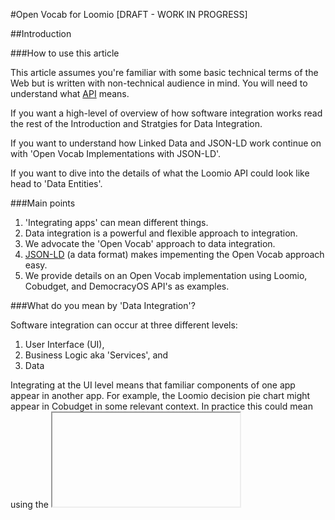 
#Open Vocab for Loomio [DRAFT - WORK IN PROGRESS]

##Introduction

###How to use this article

This article assumes you're familiar with some basic technical terms of the Web but is written with non-technical audience in mind. You will need to understand what [API](http://en.wikipedia.org/wiki/Application_programming_interface) means. 

If you want a high-level of overview of how software integration works read the rest of the Introduction and Stratgies for Data Integration.

If you want to understand how Linked Data and JSON-LD work continue on with 'Open Vocab Implementations with JSON-LD'.

If you want to dive into the details of what the Loomio API could look like head to 'Data Entities'.

###Main points

 1. 'Integrating apps' can mean different things.
 2. Data integration is a powerful and flexible approach to integration.
 3. We advocate the 'Open Vocab' approach to data integration.
 5. [JSON-LD](http://json-ld.org/) (a data format) makes impementing the Open Vocab approach easy.
 5. We provide details on an Open Vocab implementation using Loomio, Cobudget, and DemocracyOS API's as examples.

###What do you mean by 'Data Integration'?

Software integration can occur at three different levels:
 1. User Interface (UI),
 2. Business Logic aka 'Services', and
 3. Data

Integrating at the UI level means that familiar components of one app appear in another app. For example, the Loomio decision pie chart might appear in Cobudget in some relevant context. In practice this could mean using the [<iframe>](https://developer.mozilla.org/en/docs/Web/HTML/Element/iframe) html element to directly embed a component. 

Integrating at the Business Logic level means that apps rely on common 'services'. [Gravatar](https://en.gravatar.com/) is a popular service that allows app users to define their avatar image in one place and allow other apps to pull this information from it. In another example, two independent apps might depend on a third 'Group Service' app to provide a common store for group data. This might allow a user to join a group in one app and be automatically added to the same group in another app. 

Integrating at the Data level means that an app can read from (and possibly write to) different sources of data. For example, DemocracyOS and Loomio may independently publish data through their APIs about decisions or discussions happening around particular topics or in particular regions. A third party app might pull data from these apps, aggregate it, and present the user with a feed of 'discussions happening in your region', or 'curent discussions on topc X'. 

We can think of data integration as a 'substrate' layer on top of which we can build other integrations. Data integration makes it possible to recreate the same UI elements of one app within another. Similarly, data integration makes it possible to use an app as a service for another app. The reverse is not true. There are also functions that only data integration can provide that the other kinds of integration cannot. 

For the remainder of this article we only considers Data integration. We discuss UI and Business Logic integration separately in forthcoming articles.

-----
 
##Strategies for Data Integration

###The Translation Problem

The main problem for integration is that developers inevitably represent the same or similar data in their apps in different ways. Developers call these representations [models](http://en.wikipedia.org/wiki/Data_model).

For example, user account details are stored in a model known as a [User](https://github.com/loomio/loomio/blob/master/app%2Fserializers%2Fuser_serializer.rb) in Loomio, but in DemocracyOS the same concept is known as a [Citizen](https://github.com/DemocracyOS/app/blob/development/lib/models/citizen.js). These models have similar properties that the developers have specified with slightly different terminology. In DemocracyOS a ```Citizen``` includes the following properties:

```
firstName:
lastName:
username:
avatar:
createdAt:
updatedAt:
profilePictureUrl:
disabledAt:
... 
```

While in Loomio a ```User``` includes the following:

```
name:
username:
avatar_initials:
avatar_kind:
avatar_url:
profile_url:
... 
```

Both of these include the term ```username``` which is undoubtedly the same concept. Other properties use different terms e.g. ```profile_url``` (Loomio) is the same concept as ```profilePictureUrl``` (DemocracyOS). The 'name' concept is specified as ```name``` in Loomio but split across ```firstName``` and ```lastName``` in DemocracyOS. Humans can recognise ```profile_url``` and ```profilePictureUrl``` as the same concept but machines are not so smart! Further complications can arise when properties are formatted in different ways. Dates and time data might have the same property name ```createdAt``` but use different date formats. 

###Data Integration Strategies

We know of four strategies for dealing with the 'translation problem' and integrating data between apps:
 1. 'Point-to-point Integration',
 2. 'Central Hub',
 3. 'Integration as a Service', and
 4. 'Open Vocab'

###Point-to-point Integration

A 'Point-to-point Integration' strategy uses a *translation layer* to transform models in one app into models in another. For example, we can imagine a Loomio feature that allows users to 'Import your account details from DemocracyOS'. This would require a 'translation layer' for translating a Citizen model into a Loomio User model. 

###Central Hub

The 'Central Hub' strategy puts the onus of connecting and writing translation layers on the other apps that want your data!

Clearly, this is only viable if your app is a market leader and controls access to desirable data. Twitter, Facebook and other well-known apps have succesfully used this strategy to create a surrounding 'ecosystem' of apps. The bones of this strategy is quite simple:

	1. Become a market leader.
	2. Maintain a useful, easy to use API.

Well, perhaps #1 is not so simple. 

Market leaders often use the 'Central Hub' strategy to consolidate their position. Every app that connects and relies on the Hub's API has the incentive for the hub app to maintain a leading positon. These other apps also do their own marketing and promote the hub app by proxy.

###Integration as a Service

A number of ventures offer [Integration as a Service](https://www.mulesoft.com/resources/cloudhub/integration-as-a-service). The integration platform translates data from market leaders into their own representation. Apps need only connect once to the platform and purchase integration with several leading apps as package deals.

###Open Vocab

App developers use a common, open vocabulary* in their API's. 
Open Vocab is more commonly known as [Semantic Interoperability](http://en.wikipedia.org/wiki/Semantic_interoperability).

For example, the OpenVocab team has specified the same User concept decribed above as a ['Person'](https://github.com/openvocab/person/blob/master/index.js) with the following properties:
```
name:
handle:
bio:
location:
avatar:
homepage:
memberships:
groups:
```

When apps use the same vocabulary, a feature that imports data from one app can also work for *any* other app that also uses the same vocabulary.  

*also known as an [ontology](http://en.wikipedia.org/wiki/Ontology_(information_science))

###Discussion

Which strategies should apps adopt? None of strategies preclude the others, but each has different implications in terms of costs, values, power and motivation.

####Point-to-point

Motivation:
Users often won't to see data that is hosted on different apps 'inside' another app and often the simplest way to about this is to write a translation layer in the retrieving app and hit the serving app's API.

Costs:
The cost of doing this varies depending on the nature of the data being pulled and the ease of the serving app's API. If the use-case requires only a single data entity (Posts, User account info etc) it might be equivalent to a medium to large feature. 

Power:
The providers retain control over the data.

Disadvantages:
When the number of apps to connect is small point-to-point integration is quite manageable. A network of three app's requires six connections to be fully integrated:

![](http://mathinsight.org/media/image/image/network_triangle.png)

Problems can arise if either of these apps make changes to their models, their API, or as the number of apps. For example a network of 7 app's depicted in the following picture has 13 connections, more than the number of apps and it isn't fully integrated:

![](http://www.nature.com/srep/2012/120608/srep00444/images/srep00444-f8.jpg)

As the number of apps grows linearly, the number of connections grows exponentially. Assuming that all apps need integration with every other app then number of connectons will equal ```n^2 - n``` where ```n``` is the number of apps. Costs will increaese with the number of connections. What's more, a single develper will find it difficult to understand the newtwork as a whole. This could make maintaining the network difficult as it increases in size.

![](https://www.mulesoft.com/sites/default/files/integration-complexity_2.png)




####Central Hub

Motivation:
The central hub strategy is low cost and can consolidate a market leader's position.For example, you must have a Twitter account to use [Medium](http://medium.com/). Medium was founded by one of the Twitter cofounders who obviously has an incentive to promote Twitter to prospective Medium users.

Costs:
Costs are much lower than the point-to-point strategy. The central app only needs to maintain an easy-to-use API with good documentation. Connecting apps bear the integration costs.

Power:
The central app controls most of the data in the network





##Why Integrate Data?

Apps host data. The hosted Loomio sevice hosts comments, votes  developers may find further uses for the data generated in other apps. When apps permit users to share data other apps can repurpose the data in different ways. Developers can focus on a particular domain where their app excels and allow other apps to deal with the related but separate problems rather than trying to develop a toolbox that does everything. 

The 'blank slate' describes a common problem where a new app could be well designed and potentially useful but lacks content. The app's value may rely on having a critical mass of existing data with which the user can interact. App promoters are often caught in a catch-22 where they need users to sign up to begin adding content, but find it difficult to convince potential users to do so when this initial content does not exist. By connecting and importing data from other apps the app could 'seed' enough content and demonstrate its value to users.

Users may have political or privacy concerns and wish to host their own a data themselves or with a group they trust. In the Web's current state multiple private providers host and control user data and experience. These third-party buinesss typically provide  a 'free' service to users but sell advertising, or onsell user data to sustain the business. A discussion of the private control of data vs the movement to shift control back to users themselves is beyond the scope of this article. Suffice to say that many people are not satisfied with the Web in its current state (including us!).

Further, with linked data (discussed below) these terms reference others in existing standard vocabularies, meaning that these features will work for data stored in apps that are not *directly* in (or even aware of) the ecosystem. In fact, if apps decide to use a linked data format they are not required to use precisely these terms, only to link to the same term at its source vocabulary.


### Open Vocab Implementions with JSON-LD


##Data Entities

###User

###Group

###Membership

###Motion 

###Vote